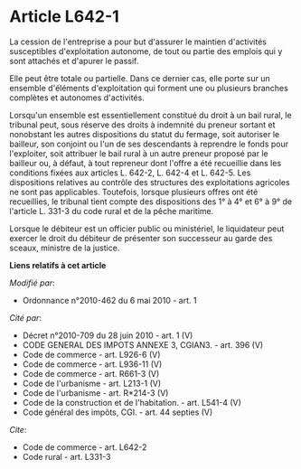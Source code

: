 # Article L642-1

La cession de l'entreprise a pour but d'assurer le maintien d'activités susceptibles d'exploitation autonome, de tout ou
partie des emplois qui y sont attachés et d'apurer le passif. 

Elle peut être totale ou partielle. Dans ce dernier cas, elle porte sur un ensemble d'éléments d'exploitation qui forment une
ou plusieurs branches complètes et autonomes d'activités. 

Lorsqu'un ensemble est essentiellement constitué du droit à un bail rural, le tribunal peut, sous réserve des droits à
indemnité du preneur sortant et nonobstant les autres dispositions du statut du fermage, soit autoriser le bailleur, son
conjoint ou l'un de ses descendants à reprendre le fonds pour l'exploiter, soit attribuer le bail rural à un autre preneur
proposé par le bailleur ou, à défaut, à tout repreneur dont l'offre a été recueillie dans les conditions fixées aux articles
L. 642-2, L. 642-4 et L. 642-5. Les dispositions relatives au contrôle des structures des exploitations agricoles ne sont pas
applicables. Toutefois, lorsque plusieurs offres ont été recueillies, le tribunal tient compte des dispositions des 1° à 4°
et 6° à 9° de l'article L. 331-3 du code rural et de la pêche maritime. 

Lorsque le débiteur est un officier public ou ministériel, le liquidateur peut exercer le droit du débiteur de présenter son
successeur au garde des sceaux, ministre de la justice.

**Liens relatifs à cet article**

_Modifié par_:

  - Ordonnance n°2010-462 du 6 mai 2010 - art. 1

_Cité par_:

  - Décret n°2010-709 du 28 juin 2010 - art. 1 (V)
  - CODE GENERAL DES IMPOTS ANNEXE 3, CGIAN3. - art. 396 (V)
  - Code de commerce - art. L926-6 (V)
  - Code de commerce - art. L936-11 (V)
  - Code de commerce - art. R661-3 (V)
  - Code de l'urbanisme - art. L213-1 (V)
  - Code de l'urbanisme - art. R*214-3 (V)
  - Code de la construction et de l'habitation. - art. L541-4 (V)
  - Code général des impôts, CGI. - art. 44 septies (V)

_Cite_:

  - Code de commerce - art. L642-2
  - Code rural - art. L331-3
